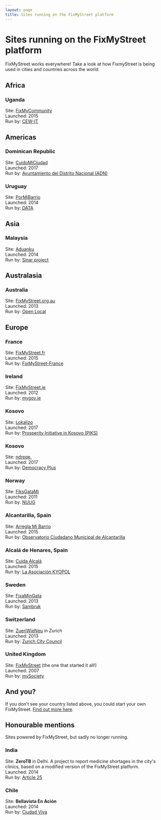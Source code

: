 ```yaml
---
layout: page
title: Sites running on the FixMyStreet platform
---
```


<H1>Sites running on the FixMyStreet platform</H1>

FixMyStreet works everywhere! Take a look at how FixmyStreet is being
used in cities and countries across the world.

<h2>Africa</h2>
<h3>Uganda</h3>
Site: <a href="http://fixmycommunity.ug/">FixMyCommunity</a>
<br>
Launched: 2015
<br>
Run by: <a href="http://cewit.or.ug">CEW-IT</a>

<h2>Americas</h2>
<h3>Dominican Republic</h3>
Site: <a href="https://www.cuidomiciudad.do/">CuidoMiCiudad</a>
<br>
Launched: 2017
<br>
Run by: <a href="http://www.adn.gob.do/">Ayuntamiento del Distrito Nacional (ADN)</a>

<h3>Uruguay</h3>
Site: <a href="http://www.pormibarrio.uy/">PorMiBarrio</a>
<br>
Launched: 2014
<br>
Run by: <a href="http://www.datauy.org/">DATA</a>

<h2>Asia</h2>
<h3>Malaysia</h3>
Site: <a href="http://aduanku.my/">Aduanku</a>
<br>
Launched: 2014
<br>
Run by: <a href="http://sinarproject.org/">Sinar project</a>

<h2>Australasia</h2>
<h3>Australia</h3>
Site: <a href="http://www.fixmystreet.org.au/">FixMyStreet.org.au</a>
<br>
Launched: 2013
<br>
Run by: <a href="http://www.openlocal.org.au/">Open Local</a>

<h2>Europe</h2>

<h3>France</h3>
Site: <a href="http://www.fixmystreet.fr/">FixMyStreet.fr</a>
<br>
Launched: 2015
<br>
Run by: <a href="http://www.fixmystreet-france.fr/">FixMyStreet-France</a>

<h3>Ireland</h3>
Site: <a href="http://fixmystreet.ie/">FixMyStreet.ie</a>
<br>
Launched: 2012
<br>
Run by: <a href="http://mygov.ie/">mygov.ie</a>

<h3>Kosovo</h3>
Site: <a href="https://lokalizo.org">Lokalizo</a>
<br>
Launched: 2017
<br>
Run by: <a href="http://pi-ks.org/">Prosperity Initiative in Kosovo (PIKS)</a>

<h3>Kosovo</h3>
Site: <a href="https://ndreqe.com">ndreqe.</a>
<br>
Launched: 2017
<br>
Run by: <a href="http://dplus-ks.org">Democracy Plus</a>

<h3>Norway</h3>
Site: <a href="http://www.fiksgatami.no/">FiksGataMi</a>
<br>
Launched: 2011
<br>
Run by: <a href="http://www.nuug.no/">NUUG</a>

<h3>Alcantarilla, Spain</h3>
Site: <a href="http://arreglamibarrio.org/">Arregla Mi Barrio</a>
<br>
Launched: 2015
<br>
Run by: <a href="http://ocm.ocmalcantarilla.es/">Observatorio Ciudadano Municipal de Alcantarilla</a>

<h3>Alcalá de Henares, Spain</h3>
Site: <a href="http://cuida.alcala.org/">Cuida Alcalá</a>
<br>
Launched: 2015
<br>
Run by: <a href="http://www.kyopol.net">La Asociación KYOPOL</a>

<h3>Sweden</h3>
Site: <a href="http://www.fixamingata.se/">FixaMinGata</a>
<br>
Launched: 2013
<br>
Run by: <a href="http://sambruk.se/">Sambruk</a>

<h3>Switzerland</h3>
Site: <a href="https://www.zueriwieneu.ch/">ZueriWieNeu</a> in Zurich
<br>
Launched: 2013
<br>
Run by: <a href="https://www.stadt-zuerich.ch/portal">Zurich City
Council</a>

<h3>United Kingdom</h3>
Site: <a href="https://www.fixmystreet.com/">FixMyStreet</a> (the one that started it all!)
<br>
Launched: 2007
<br>
Run by: <a href="https://www.mysociety.org/">mySociety</a>


<h2>And you?</h2>

If you don't see your country listed above, you could start your own
FixMyStreet. <a href="/overview/">Find out more here</a>.

<h2>Honourable mentions</h2>

<p>Sites powered by FixMyStreet, but sadly no longer running.</p>

<h3>India</h3>
Site: <b>ZeroTB</b> in Delhi. A
project to report medicine shortages in the city's clinics, based on a
modified version of the FixMyStreet platform.
<br>
Launched: 2014
<br>
Run by: <a href="http://www.article-25.org/">Article 25</a>

<h3>Chile</h3>
Site: <b>Bellavista En Ación</b>
<br>
Launched: 2014
<br>
Run by: <a href="http://www.ciudadviva.cl/">Ciudad Viva</a>

